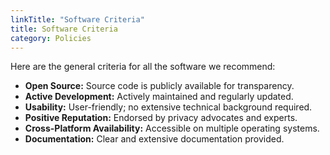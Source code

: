 ```yaml
---
linkTitle: "Software Criteria"
title: Software Criteria
category: Policies
---
```

Here are the general criteria for all the software we recommend:
- **Open Source:** Source code is publicly available for transparency.
- **Active Development:** Actively maintained and regularly updated.
- **Usability:** User-friendly; no extensive technical background required.
- **Positive Reputation:** Endorsed by privacy advocates and experts.
- **Cross-Platform Availability:** Accessible on multiple operating systems.
- **Documentation:** Clear and extensive documentation provided.